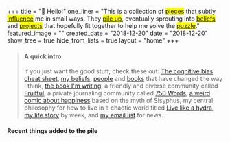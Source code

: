 +++
title = "👋 Hello!"
one_liner = "This is a collection of <mark><a href='/pieces'>pieces</a></mark> that subtly <mark><a href='/influences'>influence</a></mark> me in small ways. They <mark><a href='/piles'>pile up</a></mark>, eventually sprouting into <mark><a href='/beliefs'>beliefs</a></mark> and <mark><a href='/projects'>projects</a></mark> that hopefully fit together to help me solve the <mark><a href='/puzzle'>puzzle</a></mark>."
featured_image = ""
created_date = "2018-12-20"
date = "2018-12-20"
show_tree = true
hide_from_lists = true
layout = "home"
+++

> #### A quick intro
> If you just want the good stuff, check these out: [The cognitive bias cheat sheet](https://betterhumans.coach.me/cognitive-bias-cheat-sheet-55a472476b18), [my beliefs](https://buster.wiki/beliefs/), [people](https://buster.wiki/influences/) and [books](https://buster.wiki/me/books/) that have changed the way I think, [the book I'm writing](https://www.patreon.com/buster), a friendly and diverse community called [Fruitful](https://fruitful.zone), a private journaling community called [750 Words](https://750words.com), [a weird comic about happiness](https://medium.com/@buster/should-we-be-happy-5d9e9a47d7d7) based on the myth of Sisyphus, my central philosophy for how to live in a chaotic world titled [Live like a hydra](https://betterhumans.coach.me/live-like-a-hydra-c02337782a89), [my life story](https://buster.wiki/me/) by week, and [my email list](http://eepurl.com/cxgjBT) for news.

#### Recent things added to the pile

<script type="text/javascript" src="//downloads.mailchimp.com/js/signup-forms/popup/unique-methods/embed.js" data-dojo-config="usePlainJson: true, isDebug: false"></script><script type="text/javascript">window.dojoRequire(["mojo/signup-forms/Loader"], function(L) { L.start({"baseUrl":"mc.us2.list-manage.com","uuid":"b802d7b76df178f4d6451a78e","lid":"09c4866732","uniqueMethods":true}) })</script>